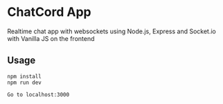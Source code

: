 
# ChatCord App
Realtime chat app with websockets using Node.js, Express and Socket.io with Vanilla JS on the frontend
## Usage
```
npm install
npm run dev

Go to localhost:3000
```

